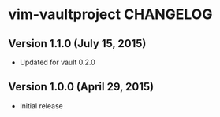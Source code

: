 # vim-vaultproject CHANGELOG

## Version 1.1.0 (July 15, 2015)

-   Updated for vault 0.2.0

## Version 1.0.0 (April 29, 2015)

-   Initial release
